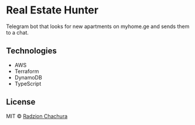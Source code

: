 # Real Estate Hunter

Telegram bot that looks for new apartments on myhome.ge and sends them to a chat.

## Technologies

- AWS
- Terraform
- DynamoDB
- TypeScript

## License

MIT © [Radzion Chachura](https://radzion.com)
